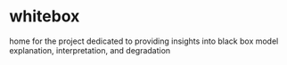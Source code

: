 # whitebox
home for the project dedicated to providing insights into black box model explanation, interpretation, and degradation
